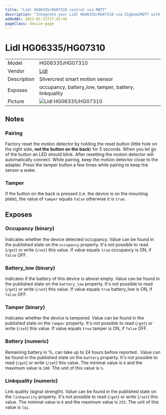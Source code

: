 ```yaml
---
title: "Lidl HG06335/HG07310 control via MQTT"
description: "Integrate your Lidl HG06335/HG07310 via Zigbee2MQTT with whatever smart home infrastructure you are using without the vendor's bridge or gateway."
addedAt: 2022-01-31T17:42:44
pageClass: device-page
---
```


<!-- !!!! -->
<!-- ATTENTION: This file is auto-generated through docgen! -->
<!-- You can only edit the "Notes"-Section between the two comment lines "Notes BEGIN" and "Notes END". -->
<!-- Do not use h1 or h2 heading within "## Notes"-Section. -->
<!-- !!!! -->

# Lidl HG06335/HG07310

|     |     |
|-----|-----|
| Model | HG06335/HG07310  |
| Vendor  | [Lidl](/supported-devices/#v=Lidl)  |
| Description | Silvercrest smart motion sensor |
| Exposes | occupancy, battery_low, tamper, battery, linkquality |
| Picture | ![Lidl HG06335/HG07310](https://www.zigbee2mqtt.io/images/devices/HG06335-HG07310.jpg) |


<!-- Notes BEGIN: You can edit here. Add "## Notes" headline if not already present. -->
## Notes


### Pairing
Factory reset the motion detector by holding the reset button (little hole on the right side, **not the button on the back**) for 5 seconds.
When you let go of the button an LED should blink.
After resetting the motion detector will automatically connect.
While pairing, keep the motion detector close to the adapter.
Press the tamper button a few times while pairing to keep the sensor a wake.

### Tamper
If the button on the back is pressed (i.e. the device is on the mounting plate), the value of `tamper` equals `false` otherwise it is `true`.
<!-- Notes END: Do not edit below this line -->



## Exposes

### Occupancy (binary)
Indicates whether the device detected occupancy.
Value can be found in the published state on the `occupancy` property.
It's not possible to read (`/get`) or write (`/set`) this value.
If value equals `true` occupancy is ON, if `false` OFF.

### Battery_low (binary)
Indicates if the battery of this device is almost empty.
Value can be found in the published state on the `battery_low` property.
It's not possible to read (`/get`) or write (`/set`) this value.
If value equals `true` battery_low is ON, if `false` OFF.

### Tamper (binary)
Indicates whether the device is tampered.
Value can be found in the published state on the `tamper` property.
It's not possible to read (`/get`) or write (`/set`) this value.
If value equals `true` tamper is ON, if `false` OFF.

### Battery (numeric)
Remaining battery in %, can take up to 24 hours before reported..
Value can be found in the published state on the `battery` property.
It's not possible to read (`/get`) or write (`/set`) this value.
The minimal value is `0` and the maximum value is `100`.
The unit of this value is `%`.

### Linkquality (numeric)
Link quality (signal strength).
Value can be found in the published state on the `linkquality` property.
It's not possible to read (`/get`) or write (`/set`) this value.
The minimal value is `0` and the maximum value is `255`.
The unit of this value is `lqi`.

